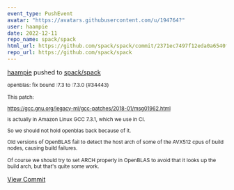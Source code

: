 ```yaml
---
event_type: PushEvent
avatar: "https://avatars.githubusercontent.com/u/194764?"
user: haampie
date: 2022-12-11
repo_name: spack/spack
html_url: https://github.com/spack/spack/commit/2371ec7497f12eda0a6540f7495ed11e2bc5812b
repo_url: https://github.com/spack/spack
---
```


<a href='https://github.com/haampie' target='_blank'>haampie</a> pushed to <a href='https://github.com/spack/spack' target='_blank'>spack/spack</a>

<small>openblas: fix bound :7.3 to :7.3.0 (#34443)

This patch:

https://gcc.gnu.org/legacy-ml/gcc-patches/2018-01/msg01962.html

is actually in Amazon Linux GCC 7.3.1, which we use in CI.

So we should not hold openblas back because of it.

Old versions of OpenBLAS fail to detect the host arch of some of the
AVX512 cpus of build nodes, causing build failures.

Of course we should try to set ARCH properly in OpenBLAS to avoid that
it looks up the build arch, but that's quite some work.</small>

<a href='https://github.com/spack/spack/commit/2371ec7497f12eda0a6540f7495ed11e2bc5812b' target='_blank'>View Commit</a>